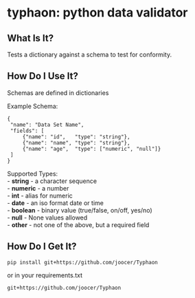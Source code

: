 # typhaon: python data validator

## What Is It?
Tests a dictionary against a schema to test for conformity.

## How Do I Use It?
Schemas are defined in dictionaries

Example Schema:
~~~
{
 "name": "Data Set Name",
 "fields": [
     {"name": "id",   "type": "string"},
     {"name": "name", "type": "string"},
     {"name": "age",  "type": ["numeric", "null"]}
 ]
}
~~~

Supported Types:  
    - **string** - a character sequence  
    - **numeric** - a number  
    - **int** - alias for numeric  
    - **date** - an iso format date or time  
    - **boolean** - binary value (true/false, on/off, yes/no)  
    - **null** - None values allowed  
    - **other** - not one of the above, but a required field  


## How Do I Get It?
~~~
pip install git+https://github.com/joocer/Typhaon
~~~
or in your requirements.txt
~~~
git+https://github.com/joocer/Typhaon
~~~
